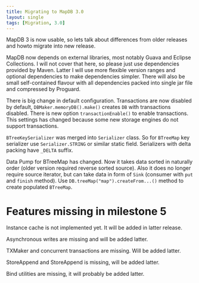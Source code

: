 ```yaml
---
title: Migrating to MapDB 3.0
layout: single
tags: [Migration, 3.0]
---
```


MapDB 3 is now usable, so lets talk about differences from older releases and howto migrate into new release.

MapDB now depends on external libraries, most notably Guava and Eclipse Collections. I will not cover that here, so please just use dependencies provided by Maven. Latter I will use more flexible version ranges and optional dependencies to make dependencies simpler. There will also be small self-contained flavour with all dependencies packed into single jar file and compressed by Proguard.

There is big change in default configuration. Transactions are now disabled by default, `DBMaker.memoryDB().make()` creates `DB` with transactions disabled. There is new option `transactionEnable()` to enable transactions. This settings has changed because some new storage engines do not support transactions.

`BTreeKeySerializer` was merged into `Serializer` class. So for `BTreeMap` key serializer use `Serializer.STRING` or similar static field. Serializers with delta packing have `_DELTA` suffix.

Data Pump for BTreeMap has changed. Now it takes data sorted in naturally order (older version required reverse sorted source). Also it does no longer require source iterator, but can take data in form of `Sink` (consumer with `put` and `finish` method). Use `DB.treeMap("map").createFrom...()` method to create populated `BTreeMap`.

Features missing in milestone 5
===============================

Instance cache is not implemented yet. It will be added in latter release.

Asynchronous writes are missing and will be added latter.

TXMaker and concurrent transactions are missing. Will be added latter.

StoreAppend and StoreAppend is missing, will be added latter.

Bind utilities are missing, it will probably be added latter.
